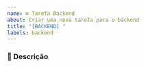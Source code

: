 ```yaml
---
name: ⚙️ Tarefa Backend
about: Criar uma nova tarefa para o backend
title: "[BACKEND] "
labels: backend
---
```


### 🎯 Descrição
